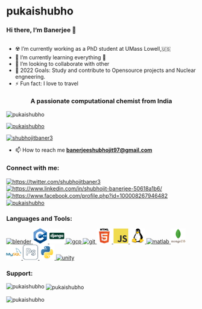 # pukaishubho
### Hi there, I’m Banerjee 👋
## 
- ☢️ I’m currently working as a PhD student at UMass Lowell,🇺🇸
- 🌱 I’m currently learning everything 🤣
- 👯 I’m looking to collaborate with other
- 🥅 2022 Goals: Study and contribute to Opensource projects and Nuclear engneering.
- ⚡ Fun fact: I love to travel



<h3 align="center">A passionate computational chemist from India</h3>

<p align="left"> <img src="https://komarev.com/ghpvc/?username=pukaishubho&label=Profile%20views&color=0e75b6&style=flat" alt="pukaishubho" /> </p>

<p align="left"> <a href="https://github.com/ryo-ma/github-profile-trophy"><img src="https://github-profile-trophy.vercel.app/?username=pukaishubho" alt="pukaishubho" /></a> </p>

<p align="left"> <a href="https://twitter.com/shubhojitbaner3" target="blank"><img src="https://img.shields.io/twitter/follow/shubhojitbaner3?logo=twitter&style=for-the-badge" alt="shubhojitbaner3" /></a> </p>

- 📫 How to reach me **banerjeeshubhojit97@gmail.com**

<h3 align="left">Connect with me:</h3>
<p align="left">
<a href="https://twitter.com/shubhojitbaner3" target="blank"><img align="center" src="https://raw.githubusercontent.com/rahuldkjain/github-profile-readme-generator/master/src/images/icons/Social/twitter.svg" alt="https://twitter.com/shubhojitbaner3" height="30" width="40" /></a>
<a href="https://linkedin.com/in/https://www.linkedin.com/in/shubhojit-banerjee-50618a1b6/" target="blank"><img align="center" src="https://raw.githubusercontent.com/rahuldkjain/github-profile-readme-generator/master/src/images/icons/Social/linked-in-alt.svg" alt="https://www.linkedin.com/in/shubhojit-banerjee-50618a1b6/" height="30" width="40" /></a>
<a href="https://fb.com/https://www.facebook.com/profile.php?id=100008267946482" target="blank"><img align="center" src="https://raw.githubusercontent.com/rahuldkjain/github-profile-readme-generator/master/src/images/icons/Social/facebook.svg" alt="https://www.facebook.com/profile.php?id=100008267946482" height="30" width="40" /></a>
<a href="https://instagram.com/pukaishubho" target="blank"><img align="center" src="https://raw.githubusercontent.com/rahuldkjain/github-profile-readme-generator/master/src/images/icons/Social/instagram.svg" alt="pukaishubho" height="30" width="40" /></a>
</p>

<h3 align="left">Languages and Tools:</h3>
<p align="left"> <a href="https://www.blender.org/" target="_blank"> <img src="https://download.blender.org/branding/community/blender_community_badge_white.svg" alt="blender" width="40" height="40"/> </a> <a href="https://www.w3schools.com/cpp/" target="_blank"> <img src="https://raw.githubusercontent.com/devicons/devicon/master/icons/cplusplus/cplusplus-original.svg" alt="cplusplus" width="40" height="40"/> </a> <a href="https://www.djangoproject.com/" target="_blank"> <img src="https://raw.githubusercontent.com/devicons/devicon/master/icons/django/django-original.svg" alt="django" width="40" height="40"/> </a> <a href="https://cloud.google.com" target="_blank"> <img src="https://www.vectorlogo.zone/logos/google_cloud/google_cloud-icon.svg" alt="gcp" width="40" height="40"/> </a> <a href="https://git-scm.com/" target="_blank"> <img src="https://www.vectorlogo.zone/logos/git-scm/git-scm-icon.svg" alt="git" width="40" height="40"/> </a> <a href="https://www.w3.org/html/" target="_blank"> <img src="https://raw.githubusercontent.com/devicons/devicon/master/icons/html5/html5-original-wordmark.svg" alt="html5" width="40" height="40"/> </a> <a href="https://developer.mozilla.org/en-US/docs/Web/JavaScript" target="_blank"> <img src="https://raw.githubusercontent.com/devicons/devicon/master/icons/javascript/javascript-original.svg" alt="javascript" width="40" height="40"/> </a> <a href="https://www.linux.org/" target="_blank"> <img src="https://raw.githubusercontent.com/devicons/devicon/master/icons/linux/linux-original.svg" alt="linux" width="40" height="40"/> </a> <a href="https://www.mathworks.com/" target="_blank"> <img src="https://upload.wikimedia.org/wikipedia/commons/2/21/Matlab_Logo.png" alt="matlab" width="40" height="40"/> </a> <a href="https://www.mongodb.com/" target="_blank"> <img src="https://raw.githubusercontent.com/devicons/devicon/master/icons/mongodb/mongodb-original-wordmark.svg" alt="mongodb" width="40" height="40"/> </a> <a href="https://www.mysql.com/" target="_blank"> <img src="https://raw.githubusercontent.com/devicons/devicon/master/icons/mysql/mysql-original-wordmark.svg" alt="mysql" width="40" height="40"/> </a> <a href="https://www.photoshop.com/en" target="_blank"> <img src="https://raw.githubusercontent.com/devicons/devicon/master/icons/photoshop/photoshop-line.svg" alt="photoshop" width="40" height="40"/> </a> <a href="https://www.python.org" target="_blank"> <img src="https://raw.githubusercontent.com/devicons/devicon/master/icons/python/python-original.svg" alt="python" width="40" height="40"/> </a> <a href="https://unity.com/" target="_blank"> <img src="https://www.vectorlogo.zone/logos/unity3d/unity3d-icon.svg" alt="unity" width="40" height="40"/> </a> </p>

<h3 align="left">Support:</h3>

<p><img align="left" src="https://github-readme-stats.vercel.app/api/top-langs?username=pukaishubho&show_icons=true&locale=en&layout=compact" alt="pukaishubho" /></p>

<p>&nbsp;<img align="center" src="https://github-readme-stats.vercel.app/api?username=pukaishubho&show_icons=true&locale=en" alt="pukaishubho" /></p>

<p><img align="center" src="https://github-readme-streak-stats.herokuapp.com/?user=pukaishubho&" alt="pukaishubho" /></p>
